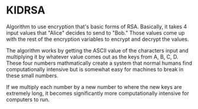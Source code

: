 # KIDRSA

Algorithm to use encryption that's basic forms of RSA. Basically, it takes 4 input values that "Alice" decides to send to "Bob." 
Those values come up with the rest of the encryption variables to encrypt and decrypt the values.

The algorithm works by getting the ASCII value of the characters input and multiplying it by whatever value comes out as the keys from A, B, C, D. These four numbers mathmatically create a system that normal humans find computationally intensive but is somewhat easy for machines to break in these small numbers.

If we multiply each number by a new number to where the new keys are extremely long, it becomes significantly more computationally intensive for computers to run.